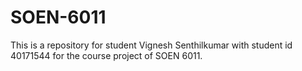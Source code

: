 # SOEN-6011
This is a repository for student Vignesh Senthilkumar with student id 40171544 for the course project of SOEN 6011.
